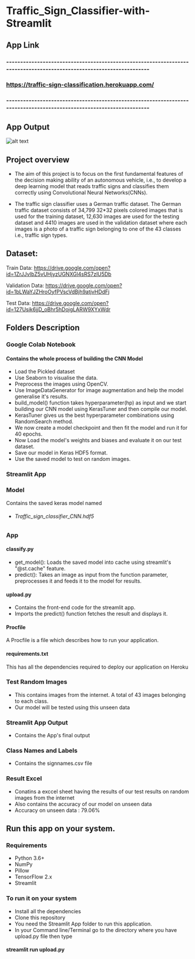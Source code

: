 # Traffic_Sign_Classifier-with-Streamlit
## App Link 
### --------------------------------------------------------------------------------------------------------------------
### https://traffic-sign-classification.herokuapp.com/
### --------------------------------------------------------------------------------------------------------------------
## App Output
![alt text](https://github.com/dD2405/Traffic_Sign_Classifier-with-Streamlit/blob/master/Streamlit%20App%20Output/streamlit-upload-2020-05-11-13-0.gif)


## Project overview
- The aim of this project is to focus on the first fundamental features of the decision making ability of an autonomous vehicle, 
i.e., to develop a deep learning model that reads traffic signs and classifies them correctly using Convolutional Neural Networks(CNNs).

- The traffic sign classifier uses a German traffic dataset. The German traffic dataset consists of
34,799 32*32 pixels colored images that is used for the training dataset, 12,630 images are used
for the testing dataset and 4410 images are used in the validation dataset where each images is a
photo of a traffic sign belonging to one of the 43 classes i.e., traffic sign types.


## Dataset:
Train Data: https://drive.google.com/open?id=1ZrJJvIbZ5vUHjyzUGNXGl4sRS7zlU5Db

Validation Data: https://drive.google.com/open?id=1bLWaYJZHroOyfPVscVdBjh9atjvHDdFj

Test Data: https://drive.google.com/open?id=127Usik6jjD_oBhr5hDojgLARW9XYxWdr

## Folders Description
### Google Colab Notebook
#### Contains the whole process of building the CNN Model 
- Load the Pickled dataset
- Use Seaborn to visualise the data.
- Preprocess the images using OpenCV.
- Use ImageDataGenerator for image augmentation and help the model generalise it's results.
- build_model() function takes hyperparameter(hp) as input and we start building our CNN model using KerasTuner and then compile our model.
- KerasTuner gives us the best hyperparameter combinations using RandomSearch method.
- We now create a model checkpoint and then fit the model and run it for 40 epochs.
- Now Load the model's weights and biases and evaluate it on our test dataset.
- Save our model in Keras HDF5 format.
- Use the saved model to test on random images.

### Streamlit App
### Model
Contains the saved keras model named
- ###### Traffic_sign_classifier_CNN.hdf5
### App
#### classify.py
- get_model(): Loads the saved model into cache using streamlit's "@st.cache" feature.
- predict(): Takes an image as input from the function parameter, preprocesses it and feeds it to the model for results.
#### upload.py
- Contains the front-end code for the streamlit app.
- Imports the predict() function fetches the result and displays it.
#### Procfile
A Procfile is a file which describes how to run your application.
#### requirements.txt
This has all the dependencies required to deploy our application on Heroku

### Test Random Images
- This contains images from the internet. A total of 43 images belonging to each class.
- Our model will be tested using this unseen data

### Streamlit App Output
- Contains the App's final output 

### Class Names and Labels
- Contains the signnames.csv file

### Result Excel
- Conatins a exccel sheet having the results of our test results on random images from the internet
- Also contains the accuracy of our model on unseen data
- Accuracy on unseen data : 79.06%

## Run this app on your system.
### Requirements
- Python 3.6+
- NumPy
- Pillow
- TensorFlow 2.x
- Streamlit 

### To run it on your system
- Install all the dependencies
- Clone this repository
- You need the Streamlit App folder to run this application.
- In your Command line/Terminal go to the directory where you have upload.py file then type 
#### streamlit run upload.py


